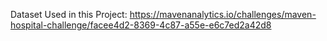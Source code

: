 Dataset Used in this Project:
https://mavenanalytics.io/challenges/maven-hospital-challenge/facee4d2-8369-4c87-a55e-e6c7ed2a42d8
